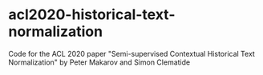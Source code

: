 # acl2020-historical-text-normalization
Code for the ACL 2020 paper "Semi-supervised Contextual Historical Text Normalization" by Peter Makarov and Simon Clematide
